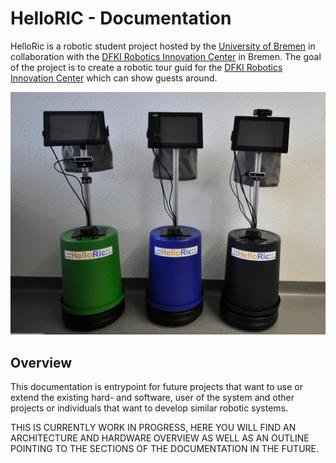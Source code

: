 # HelloRIC - Documentation

HelloRic is a robotic student project hosted by the [University of Bremen](https://www.uni-bremen.de/) in collaboration with the [DFKI Robotics Innovation Center](https://robotik.dfki-bremen.de/de/startseite) in Bremen.
The goal of the project is to create a robotic tour guid for the [DFKI Robotics Innovation Center](https://robotik.dfki-bremen.de/de/startseite) which can show guests around.

![HelloRIC Roboter - Logoimage](assets/helloric_current_state.jpg)

## Overview
This documentation is entrypoint for future projects that want to use or extend the existing hard- and software, user of the system and other projects or individuals that want to develop similar robotic systems.

THIS IS CURRENTLY WORK IN PROGRESS, HERE YOU WILL FIND AN ARCHITECTURE AND HARDWARE OVERVIEW AS WELL AS AN OUTLINE POINTING TO THE SECTIONS OF THE DOCUMENTATION IN THE FUTURE.
